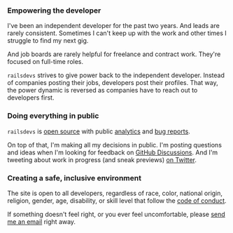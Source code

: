 ### Empowering the developer

I've been an independent developer for the past two years. And leads are rarely consistent. Sometimes I can't keep up with the work and other times I struggle to find my next gig.

And job boards are rarely helpful for freelance and contract work. They're focused on full-time roles.

`railsdevs` strives to give power back to the independent developer. Instead of companies posting their jobs, developers post their profiles. That way, the power dynamic is reversed as companies have to reach out to developers first.

### Doing everything in public

`railsdevs` is [open source](https://github.com/joemasilotti/railsdevs.com/) with public [analytics](https://app.usefathom.com/share/cacnfaan/railsdevs.com) and [bug reports](https://app.honeybadger.io/project/EKRGgkQdR0).

On top of that, I'm making all my decisions in public. I'm posting questions and ideas when I'm looking for feedback on [GitHub Discussions](https://github.com/joemasilotti/railsdevs.com/discussions). And I'm tweeting about work in progress (and sneak previews) [on Twitter](https://twitter.com/joemasilotti).

### Creating a safe, inclusive environment

The site is open to all developers, regardless of race, color, national origin, religion, gender, age, disability, or skill level that follow the [code of conduct](/conduct).

If something doesn't feel right, or you ever feel uncomfortable, please [send me an email](mailto:joe@masilotti.com) right away.
